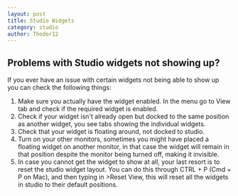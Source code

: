 ```yaml
---
layout: post
title: Studio Widgets
category: studio
author: Thodor12
---
```


## Problems with Studio widgets not showing up?
If you ever have an issue with certain widgets not being able to show up you can check the following things:

1. Make sure you actually have the widget enabled. In the menu go to View tab and check if the required widget is enabled.
2. Check if your widget isn't already open but docked to the same position as another widget, you see tabs showing the individual widgets.
3. Check that your widget is floating around, not docked to studio.
4. Turn on your other monitors, sometimes you might have placed a floating widget on another monitor, in that case the widget will remain in that position despite the monitor being turned off, making it invisible.
5. In case you cannot get the widget to show at all, your last resort is to reset the studio widget layout. You can do this through CTRL + P (Cmd + P on Mac), and then typing in >Reset View, this will reset all the widgets in studio to their default positions.